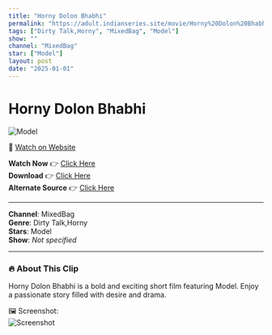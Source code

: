 ```yaml
---
title: "Horny Dolon Bhabhi"
permalink: "https://adult.indianseries.site/movie/Horny%20Dolon%20Bhabhi"
tags: ["Dirty Talk,Horny", "MixedBag", "Model"]
show: ""
channel: "MixedBag"
star: ["Model"]
layout: post
date: "2025-01-01"
---
```


# Horny Dolon Bhabhi

![Model](https://shorts.desisins.com/wp-content/uploads/2024/09/Dolon-Bhabhi-DesiSins.com_.jpg)

🔗 [Watch on Website](https://adult.indianseries.site/movie/Horny%20Dolon%20Bhabhi)

**Watch Now** 👉 [Click Here](https://adult.indianseries.site/movie/Horny%20Dolon%20Bhabhi)  
**Download** 👉 [Click Here](https://adult.indianseries.site/movie/Horny%20Dolon%20Bhabhi)  
**Alternate Source** 👉 [Click Here](https://adult.indianseries.site/movie/Horny%20Dolon%20Bhabhi)

---

**Channel**: MixedBag  
**Genre**: Dirty Talk,Horny  
**Stars**: Model  
**Show**: *Not specified*

---

### 🔥 About This Clip

Horny Dolon Bhabhi is a bold and exciting short film featuring Model. Enjoy a passionate story filled with desire and drama.
 
🖼️ Screenshot:  
![Screenshot](https://shorts.desisins.com/wp-content/uploads/2024/09/Dolon-Bhabhi-DesiSins.com_.jpg)
